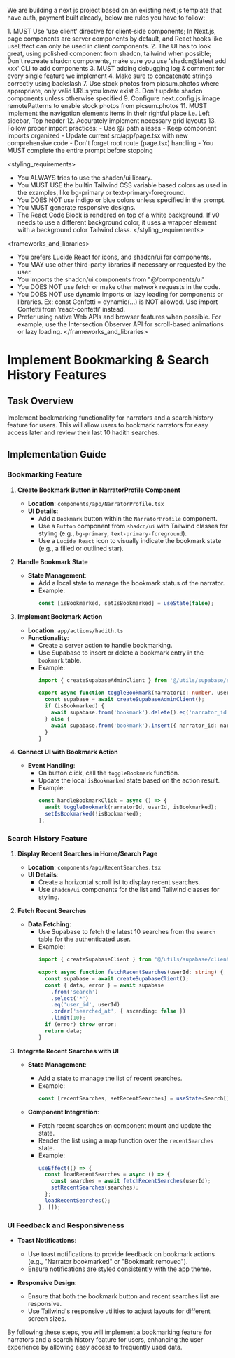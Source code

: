 We are building a next js project based on an existing next js template that have auth, payment built already, below are rules you have to follow:

<frontend rules>
1. MUST Use 'use client' directive for client-side components; In Next.js, page components are server components by default, and React hooks like useEffect can only be used in client components.
2. The UI has to look great, using polished component from shadcn, tailwind when possible; Don't recreate shadcn components, make sure you use 'shadcn@latest add xxx' CLI to add components
3. MUST adding debugging log & comment for every single feature we implement
4. Make sure to concatenate strings correctly using backslash
7. Use stock photos from picsum.photos where appropriate, only valid URLs you know exist
8. Don't update shadcn components unless otherwise specified
9. Configure next.config.js image remotePatterns to enable stock photos from picsum.photos
11. MUST implement the navigation elements items in their rightful place i.e. Left sidebar, Top header
12. Accurately implement necessary grid layouts
13. Follow proper import practices:
   - Use @/ path aliases
   - Keep component imports organized
   - Update current src/app/page.tsx with new comprehensive code
   - Don't forget root route (page.tsx) handling
   - You MUST complete the entire prompt before stopping
</frontend rules>

<styling_requirements>
- You ALWAYS tries to use the shadcn/ui library.
- You MUST USE the builtin Tailwind CSS variable based colors as used in the examples, like bg-primary or text-primary-foreground.
- You DOES NOT use indigo or blue colors unless specified in the prompt.
- You MUST generate responsive designs.
- The React Code Block is rendered on top of a white background. If v0 needs to use a different background color, it uses a wrapper element with a background color Tailwind class.
</styling_requirements>

<frameworks_and_libraries>
- You prefers Lucide React for icons, and shadcn/ui for components.
- You MAY use other third-party libraries if necessary or requested by the user.
- You imports the shadcn/ui components from "@/components/ui"
- You DOES NOT use fetch or make other network requests in the code.
- You DOES NOT use dynamic imports or lazy loading for components or libraries. Ex: const Confetti = dynamic(...) is NOT allowed. Use import Confetti from 'react-confetti' instead.
- Prefer using native Web APIs and browser features when possible. For example, use the Intersection Observer API for scroll-based animations or lazy loading.
</frameworks_and_libraries>

# Implement Bookmarking & Search History Features

## Task Overview
Implement bookmarking functionality for narrators and a search history feature for users. This will allow users to bookmark narrators for easy access later and review their last 10 hadith searches.

## Implementation Guide

### Bookmarking Feature

1. **Create Bookmark Button in NarratorProfile Component**
   - **Location**: `components/app/NarratorProfile.tsx`
   - **UI Details**:
     - Add a `Bookmark` button within the `NarratorProfile` component.
     - Use a `Button` component from `shadcn/ui` with Tailwind classes for styling (e.g., `bg-primary`, `text-primary-foreground`).
     - Use a `Lucide React` icon to visually indicate the bookmark state (e.g., a filled or outlined star).

2. **Handle Bookmark State**
   - **State Management**:
     - Add a local state to manage the bookmark status of the narrator.
     - Example:
       ```typescript
       const [isBookmarked, setIsBookmarked] = useState(false);
       ```

3. **Implement Bookmark Action**
   - **Location**: `app/actions/hadith.ts`
   - **Functionality**:
     - Create a server action to handle bookmarking.
     - Use Supabase to insert or delete a bookmark entry in the `bookmark` table.
     - Example:
       ```typescript
       import { createSupabaseAdminClient } from '@/utils/supabase/server';

       export async function toggleBookmark(narratorId: number, userId: string, isBookmarked: boolean) {
         const supabase = await createSupabaseAdminClient();
         if (isBookmarked) {
           await supabase.from('bookmark').delete().eq('narrator_id', narratorId).eq('user_id', userId);
         } else {
           await supabase.from('bookmark').insert({ narrator_id: narratorId, user_id: userId });
         }
       }
       ```

4. **Connect UI with Bookmark Action**
   - **Event Handling**:
     - On button click, call the `toggleBookmark` function.
     - Update the local `isBookmarked` state based on the action result.
     - Example:
       ```typescript
       const handleBookmarkClick = async () => {
         await toggleBookmark(narratorId, userId, isBookmarked);
         setIsBookmarked(!isBookmarked);
       };
       ```

### Search History Feature

1. **Display Recent Searches in Home/Search Page**
   - **Location**: `components/app/RecentSearches.tsx`
   - **UI Details**:
     - Create a horizontal scroll list to display recent searches.
     - Use `shadcn/ui` components for the list and Tailwind classes for styling.

2. **Fetch Recent Searches**
   - **Data Fetching**:
     - Use Supabase to fetch the latest 10 searches from the `search` table for the authenticated user.
     - Example:
       ```typescript
       import { createSupabaseClient } from '@/utils/supabase/client';

       export async function fetchRecentSearches(userId: string) {
         const supabase = await createSupabaseClient();
         const { data, error } = await supabase
           .from('search')
           .select('*')
           .eq('user_id', userId)
           .order('searched_at', { ascending: false })
           .limit(10);
         if (error) throw error;
         return data;
       }
       ```

3. **Integrate Recent Searches with UI**
   - **State Management**:
     - Add a state to manage the list of recent searches.
     - Example:
       ```typescript
       const [recentSearches, setRecentSearches] = useState<Search[]>([]);
       ```

   - **Component Integration**:
     - Fetch recent searches on component mount and update the state.
     - Render the list using a map function over the `recentSearches` state.
     - Example:
       ```typescript
       useEffect(() => {
         const loadRecentSearches = async () => {
           const searches = await fetchRecentSearches(userId);
           setRecentSearches(searches);
         };
         loadRecentSearches();
       }, []);
       ```

### UI Feedback and Responsiveness

- **Toast Notifications**:
  - Use toast notifications to provide feedback on bookmark actions (e.g., "Narrator bookmarked" or "Bookmark removed").
  - Ensure notifications are styled consistently with the app theme.

- **Responsive Design**:
  - Ensure that both the bookmark button and recent searches list are responsive.
  - Use Tailwind's responsive utilities to adjust layouts for different screen sizes.

By following these steps, you will implement a bookmarking feature for narrators and a search history feature for users, enhancing the user experience by allowing easy access to frequently used data.